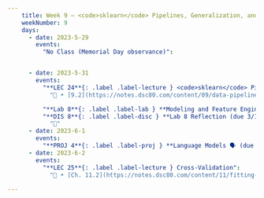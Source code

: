 ```yaml
---
    title: Week 9 – <code>sklearn</code> Pipelines, Generalization, and Cross-Validation
    weekNumber: 9
    days:
      - date: 2023-5-29
        events:
          "No Class (Memorial Day observance)": 


      - date: 2023-5-31
        events:
          "**LEC 24**{: .label .label-lecture } <code>sklearn</code> Pipelines, Regression Evaluation":
            "🎥 • [9.2](https://notes.dsc80.com/content/09/data-pipelines.html), [10.2](https://notes.dsc80.com/content/10/model-building.html), [11.2](https://notes.dsc80.com/content/11/fitting-prediction.html)"

          "**Lab 8**{: .label .label-lab } **Modeling and Feature Engineering (due 5/29 at 4pm, no slipdays)**":
          "**DIS 8**{: .label .label-disc } **Lab 8 Reflection (due 3/11)**":
            "🎥"
      - date: 2023-6-1
        events:
          "**PROJ 4**{: .label .label-proj } **Language Models 🗣 (due 6/1)**":
      - date: 2023-6-2
        events:
          "**LEC 25**{: .label .label-lecture } Cross-Validation":
            "🎥 • [Ch. 11.2](https://notes.dsc80.com/content/11/fitting-prediction.html)"
          
---
```


